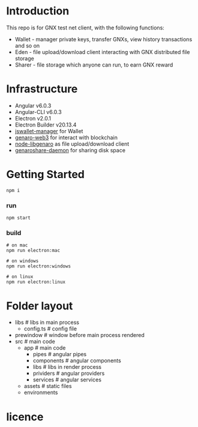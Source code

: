 # Introduction

This repo is for GNX test net client, with the following functions:
- Wallet - manager private keys, transfer GNXs, view history transactions and so on
- Eden - file upload/download client interacting with GNX distributed file storage
- Sharer - file storage which anyone can run, to earn GNX reward

# Infrastructure

- Angular v6.0.3
- Angular-CLI v6.0.3
- Electron v2.0.1
- Electron Builder v20.13.4
- [jswallet-manager](https://www.npmjs.com/package/jswallet-manager) for Wallet
- [genaro-web3](https://www.npmjs.com/package/genaro-web3) for interact with blockchain
- [node-libgenaro](https://github.com/GenaroNetwork/node-libgenaro) as file upload/download client
- [genaroshare-daemon](https://www.npmjs.com/package/genaroshare-daemon) for sharing disk space

# Getting Started
```
npm i
```

### run
```
npm start
```

### build 
```
# on mac
npm run electron:mac

# on windows
npm run electron:windows

# on linux
npm run electron:linux
```

# Folder layout
*   libs # libs in main process
    *   config.ts # config file
*   prewindow # window before main process rendered
*   src # main code
    *   app # main code
        *   pipes # angular pipes
        *   components # angular components
        *   libs # libs in render process
        *   prividers # angular providers
        *   services # angular services
    *   assets # static files
    *   environments 

# licence